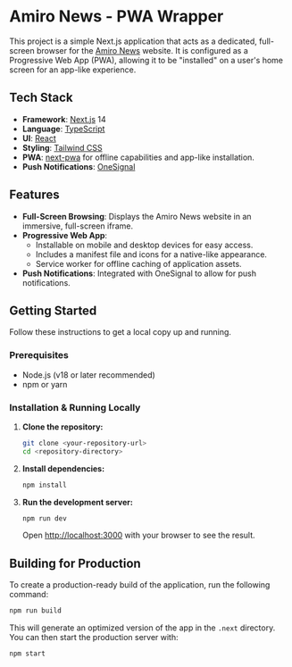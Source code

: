 # Amiro News - PWA Wrapper

This project is a simple Next.js application that acts as a dedicated, full-screen browser for the [Amiro News](https://amironews.com/) website. It is configured as a Progressive Web App (PWA), allowing it to be "installed" on a user's home screen for an app-like experience.

## Tech Stack

- **Framework**: [Next.js](https://nextjs.org/) 14
- **Language**: [TypeScript](https://www.typescriptlang.org/)
- **UI**: [React](https://react.dev/)
- **Styling**: [Tailwind CSS](https://tailwindcss.com/)
- **PWA**: [next-pwa](https://www.npmjs.com/package/next-pwa) for offline capabilities and app-like installation.
- **Push Notifications**: [OneSignal](https://onesignal.com/)

## Features

- **Full-Screen Browsing**: Displays the Amiro News website in an immersive, full-screen iframe.
- **Progressive Web App**:
    - Installable on mobile and desktop devices for easy access.
    - Includes a manifest file and icons for a native-like appearance.
    - Service worker for offline caching of application assets.
- **Push Notifications**: Integrated with OneSignal to allow for push notifications.

## Getting Started

Follow these instructions to get a local copy up and running.

### Prerequisites

- Node.js (v18 or later recommended)
- npm or yarn

### Installation & Running Locally

1.  **Clone the repository:**
    ```bash
    git clone <your-repository-url>
    cd <repository-directory>
    ```

2.  **Install dependencies:**
    ```bash
    npm install
    ```

3.  **Run the development server:**
    ```bash
    npm run dev
    ```

    Open [http://localhost:3000](http://localhost:3000) with your browser to see the result.

## Building for Production

To create a production-ready build of the application, run the following command:

```bash
npm run build
```

This will generate an optimized version of the app in the `.next` directory. You can then start the production server with:

```bash
npm start
```
